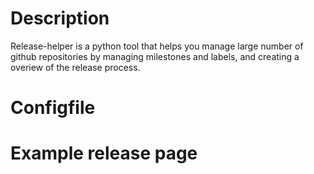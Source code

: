 Description
===========

Release-helper is a python tool that helps you manage large number of
github repositories by managing milestones and labels,
and creating a overiew of the release process.

Configfile
==========

Example release page
====================
